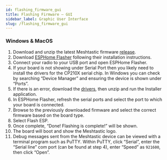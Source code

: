 ```yaml
---
id: flashing_firmware_gui
title: Flashing Firmware – GUI
sidebar_label: Graphic User Interface
slug: /flashing_firmware_gui
---
```

### Windows & MacOS

1. Download and unzip the latest Meshtastic firmware [release](https://github.com/meshtastic/meshtastic-device/releases/latest).
2. Download [ESPHome Flasher](https://github.com/esphome/esphome-flasher) following their installation instructions.
3. Connect your radio to your USB port and open ESPHome Flasher.
4. If your board is not showing under Serial Port then you likely need to install the drivers for the CP210X serial chip. In Windows you can check by searching “Device Manager” and ensuring the device is shown under “Ports”.
5. If there is an error, download the [drivers](https://www.silabs.com/products/development-tools/software/usb-to-uart-bridge-vcp-drivers), then unzip and run the Installer application.
6. In ESPHome Flasher, refresh the serial ports and select the port to which your board is connected.
7. Browse to the previously downloaded firmware and select the correct firmware based on the board type.
8. Select Flash ESP.
9. Once complete, “Done! Flashing is complete!” will be shown.
10. The board will boot and show the Meshtastic logo.
11. Debug messages sent from the Meshtastic device can be viewed with a terminal program such as PuTTY. Within PuTTY, click “Serial”, enter the “Serial line” com port (can be found at step 4), enter “Speed” as `921600`, then click “Open”.
